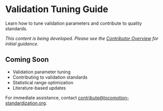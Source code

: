 # Validation Tuning Guide

Learn how to tune validation parameters and contribute to quality standards.

*This content is being developed. Please see the [Contributor Overview](overview/) for initial guidance.*

## Coming Soon

- Validation parameter tuning
- Contributing to validation standards
- Statistical range optimization
- Literature-based updates

For immediate assistance, contact [contribute@locomotion-standardization.org](mailto:contribute@locomotion-standardization.org).